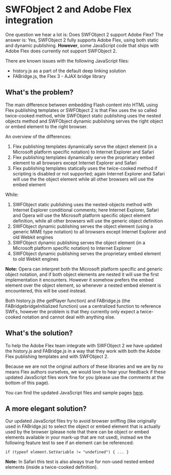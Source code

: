 # SWFObject 2 and Adobe Flex integration #

One question we hear a lot is: Does SWFObject 2 support Adobe Flex? The answer is: Yes, SWFObject 2 fully supports Adobe Flex, using both static and dynamic publishing. **However**, some JavaScript code that ships with Adobe Flex does currently not support SWFObject 2.

There are known issues with the following JavaScript files:
  * history.js as a part of the default deep linking solution
  * FABridge.js, the Flex 3 - AJAX bridge library

## What's the problem? ##

The main difference between embedding Flash content into HTML using Flex publishing templates or SWFObject 2 is that Flex uses the so called twice-cooked method, while SWFObject static publishing uses the nested objects method and SWFObject dynamic publishing serves the right object or embed element to the right browser.

An overview of the differences:
  1. Flex publishing templates dynamically serve the object element (in a Microsoft platform specific notation) to Internet Explorer and Safari
  1. Flex publishing templates dynamically serve the proprietary embed element to all browsers except Internet Explorer and Safari
  1. Flex publishing templates statically uses the twice-cooked method if scripting is disabled or not supported; again Internet Explorer and Safari will use the the object element while all other browsers will use the embed element

While:
  1. SWFObject static publishing uses the nested-objects method with Internet Explorer conditional comments; here Internet Explorer, Safari and Opera will use the Microsoft platform specific object element definition, while all other browsers will use the generic object definition
  1. SWFObject dynamic publishing serves the object element (using a generic MIME type notation) to all browsers except Internet Explorer and old Webkit engines
  1. SWFObject dynamic publishing serves the object element (in a Microsoft platform specific notation) to Internet Explorer
  1. SWFObject dynamic publishing serves the proprietary embed element to old Webkit engines

**Note:** Opera can interpret both the Microsoft platform specific and generic object notation, and if both object elements are nested it will use the first implementation it encounters. However it somehow prefers the embed element over the object element, so whenever a nested embed element is encountered, this will be used instead.

Both history.js (the getPlayer function) and FABridge.js (the FABridgebridgeInitialized function) use a centralized function to reference SWFs, however the problem is that they currently only expect a twice-cooked notation and cannot deal with anything else.

## What's the solution? ##

To help the Adobe Flex team integrate with SWFObject 2 we have updated the history.js and FABridge.js in a way that they work with both the Adobe Flex publishing templates and with SWFObject 2.

Because we are not the original authors of these libraries and we are by no means Flex authors ourselves, we would love to hear your feedback if these updated JavaScript files work fine for you (please use the comments at the bottom of this page).

You can find the updated JavaScript files and sample pages [here](http://www.bobbyvandersluis.com/swfobject/flex3/).

## A more elegant solution? ##

Our updated JavaScript files try to avoid browser sniffing (like originally used in FABridge.js) to select the object or embed element that is actually used by the browser (please note that there can be object or embed elements available in your mark-up that are not used), instead we the following feature test to see if an element can be referenced:

```
if (typeof element.SetVariable != "undefined") { ... }
```

**Note:** In Safari this test is also always true for non-used nested embed elements (inside a twice-cooked definition).